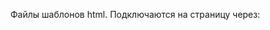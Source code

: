 Файлы шаблонов html. Подключаются на страницу через: <br />
<code><include src="components/component.html"></include></code>

